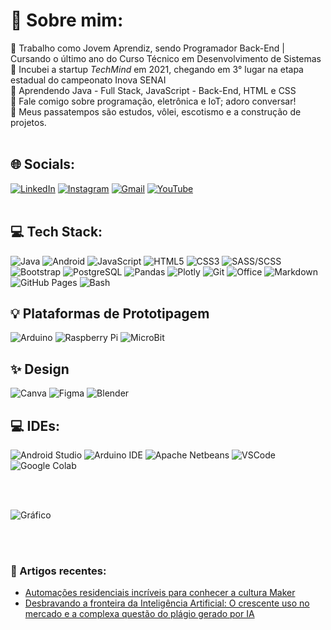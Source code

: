 # 💫 Sobre mim:
💼 Trabalho como Jovem Aprendiz, sendo Programador Back-End | Cursando o último ano do Curso Técnico em Desenvolvimento de Sistemas<br>
🥉 Incubei a startup _TechMind_ em 2021, chegando em 3° lugar na etapa estadual do campeonato Inova SENAI<br>
🧠 Aprendendo Java - Full Stack, JavaScript - Back-End, HTML e CSS<br>
💬 Fale comigo sobre programação, eletrônica e  IoT; adoro conversar!<br>
🏐 Meus passatempos são estudos, vôlei, escotismo e a construção de projetos.
<br>
<br>

## 🌐 Socials:
[![LinkedIn](https://img.shields.io/badge/LinkedIn-0077B5?style=for-the-badge&logo=linkedin&logoColor=white)](https://www.linkedin.com/in/pedroo-nietoo/)
[![Instagram](https://img.shields.io/badge/Instagram-E4405F?style=for-the-badge&logo=instagram&logoColor=white)](https://www.instagram.com/pedroo_nietoo/)
[![Gmail](https://img.shields.io/badge/Gmail-D14836?style=for-the-badge&logo=gmail&logoColor=white)](mailto:pedronieto.2005@gmail.com)
[![YouTube](https://img.shields.io/badge/YouTube-FF0000?style=for-the-badge&logo=youtube&logoColor=white)](https://www.youtube.com/@Pedroo-Nietoo)
<br>
<br>

## 💻 Tech Stack:
![Java](https://img.shields.io/badge/Java-ED8B00?style=for-the-badge&logo=openjdk&logoColor=white)
![Android](https://img.shields.io/badge/android-%2320232a.svg?style=for-the-badge&logo=android&logoColor=%a4c639)
![JavaScript](https://img.shields.io/badge/javascript-%23323330.svg?style=for-the-badge&logo=javascript&logoColor=%23F7DF1E)
![HTML5](https://img.shields.io/badge/html5-%23E34F26.svg?style=for-the-badge&logo=html5&logoColor=white)
![CSS3](https://img.shields.io/badge/css3-%231572B6.svg?style=for-the-badge&logo=css3&logoColor=white)
![SASS/SCSS](https://img.shields.io/badge/SASS/SCSS-hotpink.svg?style=for-the-badge&logo=SASS&logoColor=white)
![Bootstrap](https://img.shields.io/badge/Bootstrap-563D7C?style=for-the-badge&logo=bootstrap&logoColor=white)
![PostgreSQL](https://img.shields.io/badge/PostgreSQL-316192?style=for-the-badge&logo=postgresql&logoColor=white)
![Pandas](https://img.shields.io/badge/pandas-%23150458.svg?style=for-the-badge&logo=pandas&logoColor=white)
![Plotly](https://img.shields.io/badge/Plotly-%233F4F75.svg?style=for-the-badge&logo=plotly&logoColor=white)
![Git](https://img.shields.io/badge/GIT-E44C30?style=for-the-badge&logo=git&logoColor=white)
![Office](https://img.shields.io/badge/Microsoft_Office-D83B01?style=for-the-badge&logo=microsoft-office&logoColor=white)
![Markdown](https://img.shields.io/badge/markdown-%23000000.svg?style=for-the-badge&logo=markdown&logoColor=white)
![GitHub Pages](https://img.shields.io/badge/GitHub%20Pages-222222?style=for-the-badge&logo=GitHub%20Pages&logoColor=white)
![Bash](https://img.shields.io/badge/Bash-222222?style=for-the-badge&logo=GNU%20Bash&logoColor=white)

## 💡 Plataformas de Prototipagem
![Arduino](https://img.shields.io/badge/-Arduino-00979D?style=for-the-badge&logo=Arduino&logoColor=white)
![Raspberry Pi](https://img.shields.io/badge/-Raspberry%20Pi-C51A4A?style=for-the-badge&logo=Raspberry-Pi)
![MicroBit](https://img.shields.io/badge/micro:bit-07DA63?style=for-the-badge&logo=micro:bit&logoColor=white)

## ✨ Design
![Canva](https://img.shields.io/badge/Canva-%2300C4CC.svg?style=for-the-badge&logo=Canva&logoColor=white)
![Figma](https://img.shields.io/badge/figma-%23F24E1E.svg?style=for-the-badge&logo=figma&logoColor=white)
![Blender](https://img.shields.io/badge/blender-%23F5792A.svg?style=for-the-badge&logo=blender&logoColor=white)

## 💻 IDEs:
![Android Studio](https://img.shields.io/badge/Android_Studio-3DDC84?style=for-the-badge&logo=android-studio&logoColor=white)
![Arduino IDE](https://img.shields.io/badge/Arduino_IDE-00979D?style=for-the-badge&logo=arduino&logoColor=white)
![Apache Netbeans](https://img.shields.io/badge/apache%20netbeans-1B6AC6?style=for-the-badge&logo=apache%20netbeans%20IDE&logoColor=white)
![VSCode](https://img.shields.io/badge/VSCode-0078D4?style=for-the-badge&logo=visual%20studio%20code&logoColor=white)
![Google Colab](https://img.shields.io/badge/Colab-F9AB00?style=for-the-badge&logo=googlecolab&color=525252)

<br>
<br>

![Gráfico](https://github-profile-summary-cards.vercel.app/api/cards/profile-details?username=Pedroo-Nietoo&theme=nord_dark)

<br>
<br>

### 📰 Artigos recentes:
- [Automações residenciais incríveis para conhecer a cultura Maker](https://www.linkedin.com/pulse/automa%25C3%25A7%25C3%25B5es-residenciais-incr%25C3%25ADveis-para-conhecer-maker-pedro/?trackingId=BY5wCl%2FMQaeSuQrTzpJffw%3D%3D)
- [Desbravando a fronteira da Inteligência Artificial: O crescente uso no mercado e a complexa questão do plágio gerado por IA](https://www.linkedin.com/pulse/desbravando-fronteira-da-intelig%25C3%25AAncia-artificial-o-e-pedro/?trackingId=58x1wbTbQ1WA5mDSvy4vXA%3D%3D)

